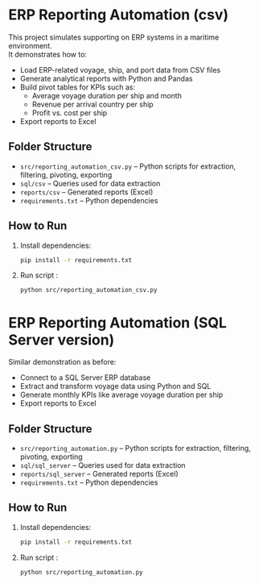 # ERP Reporting Automation (csv)

This project simulates supporting on ERP systems in a maritime environment.  
It demonstrates how to:

- Load ERP-related voyage, ship, and port data from CSV files
- Generate analytical reports with Python and Pandas
- Build pivot tables for KPIs such as:
  - Average voyage duration per ship and month
  - Revenue per arrival country per ship
  - Profit vs. cost per ship
- Export reports to Excel

## Folder Structure

- `src/reporting_automation_csv.py` – Python scripts for extraction, filtering, pivoting, exporting
- `sql/csv` – Queries used for data extraction
- `reports/csv` – Generated reports (Excel)
- `requirements.txt` – Python dependencies

## How to Run

1. Install dependencies:
   ```bash
   pip install -r requirements.txt

2. Run script :
   ```bash
   python src/reporting_automation_csv.py


# ERP Reporting Automation (SQL Server version)

Similar demonstration as before:

- Connect to a SQL Server ERP database
- Extract and transform voyage data using Python and SQL
- Generate monthly KPIs like average voyage duration per ship
- Export reports to Excel

## Folder Structure

- `src/reporting_automation.py` – Python scripts for extraction, filtering, pivoting, exporting
- `sql/sql_server` – Queries used for data extraction
- `reports/sql_server` – Generated reports (Excel)
- `requirements.txt` – Python dependencies

## How to Run

1. Install dependencies:
   ```bash
   pip install -r requirements.txt
   
2. Run script :
   ```bash
   python src/reporting_automation.py
